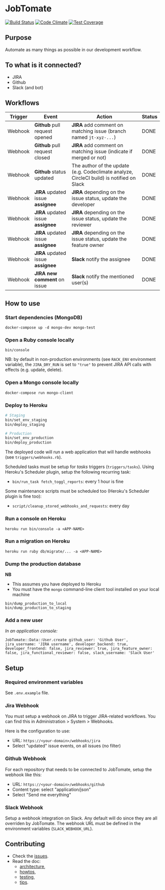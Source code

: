 # JobTomate

[![Build Status](https://travis-ci.org/jobteaser/job_tomate.svg?branch=master)](https://travis-ci.org/jobteaser/job_tomate)
[![Code Climate](https://codeclimate.com/repos/5659c9ee09af1e152f00d540/badges/d4a9abf44cad651805e5/gpa.svg)](https://codeclimate.com/repos/5659c9ee09af1e152f00d540/feed)
[![Test Coverage](https://codeclimate.com/repos/5659c9ee09af1e152f00d540/badges/d4a9abf44cad651805e5/coverage.svg)](https://codeclimate.com/repos/5659c9ee09af1e152f00d540/coverage)

## Purpose

Automate as many things as possible in our development workflow.

## To what is it connected?

- JIRA
- Github
- Slack (and bot)

## Workflows

Trigger | Event | Action | Status
------- | ----- | ------ | ------
Webhook | **Github** pull request opened | **JIRA** add comment on matching issue (branch named `jt-xyz-...`) | DONE
Webhook | **Github** pull request closed | **JIRA** add comment on matching issue (indicate if merged or not) | DONE
Webhook | **Github** status updated | The author of the update (e.g. Codeclimate analyze, CircleCI build) is notified on Slack | DONE
Webhook | **JIRA** updated issue **assignee** | **JIRA** depending on the issue status, update the developer | DONE
Webhook | **JIRA** updated issue **assignee** | **JIRA** depending on the issue status, update the reviewer | DONE
Webhook | **JIRA** updated issue **assignee** | **JIRA** depending on the issue status, update the feature owner | DONE
Webhook | **JIRA** updated issue **assignee** | **Slack** notify the assignee | DONE
Webhook | **JIRA new comment** on issue | **Slack** notify the mentioned user(s) | DONE

## How to use

### Start dependencies (MongoDB)

```
docker-compose up -d mongo-dev mongo-test
```

### Open a Ruby console locally

```
bin/console
```

NB: by default in non-production environments (see `RACK_ENV` environment variable), the `JIRA_DRY_RUN` is set to `"true"` to prevent JIRA API calls with effects (e.g. update, delete).

### Open a Mongo console locally

```
docker-compose run mongo-client
```

### Deploy to Heroku

```sh
# Staging
bin/set_env_staging
bin/deploy_staging

# Production
bin/set_env_production
bin/deploy_production
```

The deployed code will run a web application that will handle webhooks (see `triggers/webhooks.rb`).

Scheduled tasks must be setup for _tasks_ triggers (`triggers/tasks`). Using Heroku's Scheduler plugin, setup the following recurring task:

- `bin/run_task fetch_toggl_reports`: every 1 hour is fine

Some maintenance scripts must be scheduled too (Heroku's Scheduler plugin is fine too):

- `script/cleanup_stored_webhooks_and_requests`: every day

### Run a console on Heroku

```
heroku run bin/console -a <APP-NAME>
```

### Run a migration on Heroku

```
heroku run ruby db/migrate/... -a <APP-NAME>
```

### Dump the production database

**NB**

- This assumes you have deployed to Heroku
- You must have the `mongo` command-line client tool installed on your local machine

```
bin/dump_production_to_local
bin/dump_production_to_staging
```

### Add a new user

_In an application console:_

```
JobTomate::Data::User.create github_user: 'Github User', jira_username: 'JIRA username', developer_backend: true, developer_frontend: false, jira_reviewer: true, jira_feature_owner: false, jira_functional_reviewer: false, slack_username: 'Slack User'
```

## Setup

### Required environment variables

See `.env.example` file.

### Jira Webhook

You must setup a webhook on JIRA to trigger JIRA-related workflows. You can find this in Administration > System > Webhooks.

Here is the configuration to use:

- URL: `https://<your-domain>/webhooks/jira`
- Select "updated" issue events, on all issues (no filter)

### Github Webhook

For each repository that needs to be connected to JobTomate, setup the webhook like this:

- URL: `https://<your-domain>/webhooks/github`
- Content type: select "application/json"
- Select "Send me everything"

### Slack Webhook

Setup a webhook integration on Slack. Any default will do since they are all overriden by JobTomate. The webhook URL must be defined in the environment variables (`SLACK_WEBHOOK_URL`).

## Contributing

- Check the [issues](https://github.com/jobteaser/job_tomate/issues).
- Read the doc:
  - [architecture](https://github.com/jobteaser/job_tomate/tree/master/doc/architecture.md),
  - [howtos](https://github.com/jobteaser/job_tomate/tree/master/doc/howtos.md),
  - [testing](https://github.com/jobteaser/job_tomate/tree/master/doc/testing.md),
  - [tips](https://github.com/jobteaser/job_tomate/tree/master/doc/development_tips.md).

